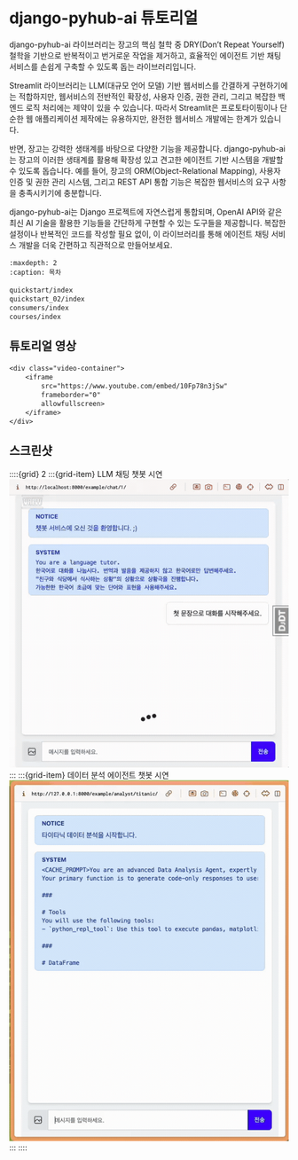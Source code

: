 # django-pyhub-ai 튜토리얼

django-pyhub-ai 라이브러리는 장고의 핵심 철학 중 DRY(Don’t Repeat Yourself) 철학을 기반으로 반복적이고 번거로운 작업을 제거하고, 효율적인 에이전트 기반 채팅 서비스를 손쉽게 구축할 수 있도록 돕는 라이브러리입니다.

Streamlit 라이브러리는 LLM(대규모 언어 모델) 기반 웹서비스를 간결하게 구현하기에는 적합하지만, 웹서비스의 전반적인 확장성, 사용자 인증, 권한 관리, 그리고 복잡한 백엔드 로직 처리에는 제약이 있을 수 있습니다. 따라서 Streamlit은 프로토타이핑이나 단순한 웹 애플리케이션 제작에는 유용하지만, 완전한 웹서비스 개발에는 한계가 있습니다.

반면, 장고는 강력한 생태계를 바탕으로 다양한 기능을 제공합니다. django-pyhub-ai는 장고의 이러한 생태계를 활용해 확장성 있고 견고한 에이전트 기반 시스템을 개발할 수 있도록 돕습니다. 예를 들어, 장고의 ORM(Object-Relational Mapping), 사용자 인증 및 권한 관리 시스템, 그리고 REST API 통합 기능은 복잡한 웹서비스의 요구 사항을 충족시키기에 충분합니다.

django-pyhub-ai는 Django 프로젝트에 자연스럽게 통합되며, OpenAI API와 같은 최신 AI 기술을 활용한 기능들을 간단하게 구현할 수 있는 도구들을 제공합니다. 복잡한 설정이나 반복적인 코드를 작성할 필요 없이, 이 라이브러리를 통해 에이전트 채팅 서비스 개발을 더욱 간편하고 직관적으로 만들어보세요.

```{toctree}
:maxdepth: 2
:caption: 목차

quickstart/index
quickstart_02/index
consumers/index
courses/index
```

## 튜토리얼 영상

```{raw} html
<div class="video-container">
    <iframe
        src="https://www.youtube.com/embed/10Fp78n3jSw"
        frameborder="0"
        allowfullscreen>
    </iframe>
</div>
```

## 스크린샷

::::{grid} 2
:::{grid-item} LLM 채팅 챗봇 시연
![LLM 채팅 챗봇 시연](./assets/screenshot-01.gif)
:::
:::{grid-item} 데이터 분석 에이전트 챗봇 시연
![데이터 분석 에이전트 챗봇 시연](./assets/screenshot-02.gif)
:::
::::
